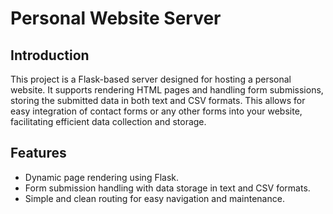 # Personal Website Server

## Introduction
This project is a Flask-based server designed for hosting a personal website. It supports rendering HTML pages and handling form submissions, storing the submitted data in both text and CSV formats. This allows for easy integration of contact forms or any other forms into your website, facilitating efficient data collection and storage.

## Features
- Dynamic page rendering using Flask.
- Form submission handling with data storage in text and CSV formats.
- Simple and clean routing for easy navigation and maintenance.
       
